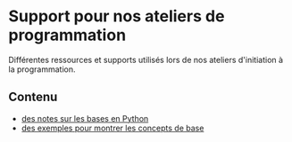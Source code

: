 # Support pour nos ateliers de programmation

Différentes ressources et supports utilisés lors de nos ateliers d'initiation à la programmation.


## Contenu

  * [des notes sur les bases en Python](https://github.com/djangogirlsbdx/ressources-et-supports/blob/master/cheatsheet.md)
  * [des exemples pour montrer les concepts de base](https://github.com/djangogirlsbdx/ressources-et-supports/tree/master/exemples/)
